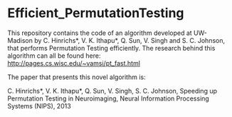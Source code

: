 # Efficient_PermutationTesting
This repository contains the code of an algorithm developed at UW-Madison by C. Hinrichs*, V. K. Ithapu*, Q. Sun, V. Singh and S. C. Johnson, that performs Permutation Testing efficiently. The research behind this algorithm can all be found here: http://pages.cs.wisc.edu/~vamsi/pt_fast.html

The paper that presents this novel algorithm is:

C. Hinrichs*, V. K. Ithapu*, Q. Sun, V. Singh, S. C. Johnson, Speeding up Permutation Testing in Neuroimaging, Neural Information Processing Systems (NIPS), 2013 

